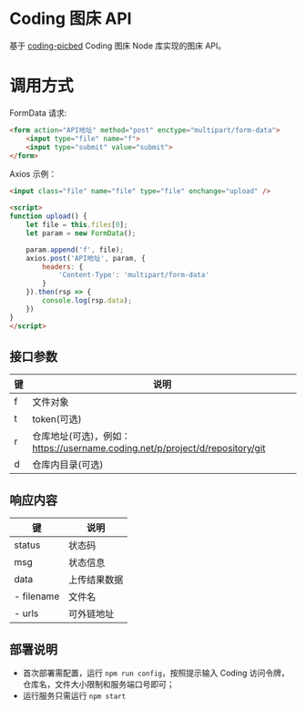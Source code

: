 # Coding 图床 API
基于 [coding-picbed](https://www.npmjs.com/package/coding-picbed) Coding 图床 Node 库实现的图床 API。

# 调用方式

FormData 请求:
```html
<form action="API地址" method="post" enctype="multipart/form-data">
    <input type="file" name="f">
    <input type="submit" value="submit">
</form>
```

Axios 示例：

```html
<input class="file" name="file" type="file" onchange="upload" />

<script>
function upload() {
    let file = this.files[0];
    let param = new FormData();

    param.append('f', file);
    axios.post('API地址', param, {
        headers: {
            'Content-Type': 'multipart/form-data'
        }
    }).then(rsp => {
        console.log(rsp.data);
    })
}
</script>
```

## 接口参数
|键|说明|
|--|--|
|f|文件对象|
|t|token(可选)|
|r|仓库地址(可选)，例如：https://username.coding.net/p/project/d/repository/git|
|d|仓库内目录(可选)|

## 响应内容
|键|说明|
|--|--|
|status|状态码|
|msg|状态信息|
|data|上传结果数据|
|- filename|文件名|
|- urls|可外链地址|

## 部署说明
- 首次部署需配置，运行 `npm run config`，按照提示输入 Coding 访问令牌，仓库名，文件大小限制和服务端口号即可；
- 运行服务只需运行 `npm start`
